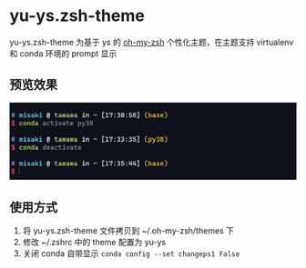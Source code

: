 # yu-ys.zsh-theme
yu-ys.zsh-theme 为基于 ys 的 [oh-my-zsh](https://github.com/ohmyzsh/ohmyzsh) 个性化主题，在主题支持 virtualenv 和 conda 环境的 prompt 显示

## 预览效果
![](screen.png)

## 使用方式
1. 将 yu-ys.zsh-theme 文件拷贝到 ~/.oh-my-zsh/themes 下
2. 修改 ~/.zshrc 中的 theme 配置为 yu-ys
3. 关闭 conda 自带显示 `conda config --set changeps1 False`